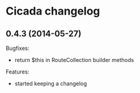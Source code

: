 Cicada changelog
================

0.4.3 (2014-05-27)
------------------

Bugfixes:

* return $this in RouteCollection builder methods

Features:

* started keeping a changelog